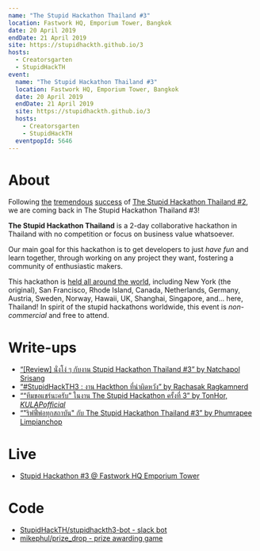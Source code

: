 ```yaml
---
name: "The Stupid Hackathon Thailand #3"
location: Fastwork HQ, Emporium Tower, Bangkok
date: 20 April 2019
endDate: 21 April 2019
site: https://stupidhackth.github.io/3
hosts:
  - Creatorsgarten
  - StupidHackTH
event:
  name: "The Stupid Hackathon Thailand #3"
  location: Fastwork HQ, Emporium Tower, Bangkok
  date: 20 April 2019
  endDate: 21 April 2019
  site: https://stupidhackth.github.io/3
  hosts:
    - Creatorsgarten
    - StupidHackTH
  eventpopId: 5646
---
```


# About

Following [the](https://blog.rayriffy.com/review-the-stupid-hackathon-th-2/) [tremendous](https://medium.com/teamappman/มาเล่างาน-the-stupid-hackathon-thailand-2-ให้อ่านกันค่ะ-a6310bbe47e4) [success](https://gitlab.com/StupidHackTH/3/wikis/StupidHackTH2-Feedback) of [The Stupid Hackathon Thailand #2](sht2), we are coming back in The Stupid Hackathon Thailand #3!

**The Stupid Hackathon Thailand** is a 2-day collaborative hackathon in Thailand with no competition or focus on business value whatsoever.

Our main goal for this hackathon is to get developers to just _have fun_ and learn together, through working on any project they want, fostering a community of enthusiastic makers.

This hackathon is [held all around the world](https://gist.github.com/cheeaun/c3fe6cbb11aef1e146a3474dccf63b87), including New York (the original), San Francisco, Rhode Island, Canada, Netherlands, Germany, Austria, Sweden, Norway, Hawaii, UK, Shanghai, Singapore, and… here, Thailand! In spirit of the stupid hackathons worldwide, this event is _non-commercial_ and free to attend.

# Write-ups

- [“[Review] นั่งโง่ ๆ กับงาน Stupid Hackathon Thailand #3” by Natchapol Srisang](https://medium.com/@utopiabeam/review-นั่งโง่-ๆ-กับงาน-stupid-hackathon-thailand-3-d3502c536312)
- [“#StupidHackTH3 : งาน Hackthon ที่น่าผิดหวัง” by Rachasak Ragkamnerd](https://www.facebook.com/notes/rachasak-ragkamnerd/stupidhackth3-งาน-hackthon-ที่น่าผิดหวัง/2461354297217888/)
- [““ทีมขอแชร์นะครับ” ในงาน The Stupid Hackathon ครั้งที่ 3” by TonHor, _KULAPofficial_](https://medium.com/kulapofficial/stupid-hackathon-a06e978f1073)
- [“"ริฟฟี่พ่อทุกสถาบัน" กับ The Stupid Hackathon Thailand \#3” by Phumrapee Limpianchop](https://blog.rayriffy.com/review-the-stupid-hackathon-th-3/)

# Live

- [Stupid Hackathon \#3 @ Fastwork HQ Emporium Tower](https://www.facebook.com/StupidHackTH/videos/2022871071173946/)

# Code

- [StupidHackTH/stupidhackth3-bot - slack bot](https://github.com/StupidHackTH/stupidhackth3-bot)
- [mikephul/prize_drop - prize awarding game](https://github.com/mikephul/prize_drop)
